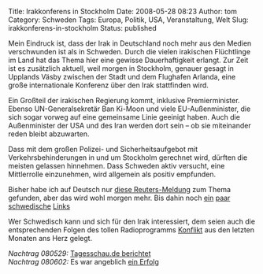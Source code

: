 Title: Irakkonferens in Stockholm
Date: 2008-05-28 08:23
Author: tom
Category: Schweden
Tags: Europa, Politik, USA, Veranstaltung, Welt
Slug: irakkonferens-in-stockholm
Status: published

Mein Eindruck ist, dass der Irak in Deutschland noch mehr aus den Medien
verschwunden ist als in Schweden. Durch die vielen irakischen
Flüchtlinge im Land hat das Thema hier eine gewisse Dauerhaftigkeit
erlangt. Zur Zeit ist es zusätzlich aktuell, weil morgen in Stockholm,
genauer gesagt in Upplands Väsby zwischen der Stadt und dem Flughafen
Arlanda, eine große internationale Konferenz über den Irak stattfinden
wird.

Ein Großteil der irakischen Regierung kommt, inklusive Premierminister.
Ebenso UN-Generalsekretär Ban Ki-Moon und viele EU-Außenminister, die
sich sogar vorweg auf eine gemeinsame Linie geeinigt haben. Auch die
Außenminister der USA und des Iran werden dort sein – ob sie miteinander
reden bleibt abzuwarten.

Dass mit dem großen Polizei- und Sicherheitsaufgebot mit
Verkehrsbehinderungen in und um Stockholm gerechnet wird, dürften die
meisten gelassen hinnehmen. Dass Schweden aktiv versucht, eine
Mittlerrolle einzunehmen, wird allgemein als positiv empfunden.

Bisher habe ich auf Deutsch nur [diese
Reuters-Meldung](http://de.reuters.com/article/worldNews/idDENEI81961420080528)
zum Thema gefunden, aber das wird wohl morgen mehr. Bis dahin noch
[ein](http://www.dn.se/DNet/jsp/polopoly.jsp?a=771301)
[paar](http://www.dn.se/DNet/jsp/polopoly.jsp?d=147&a=773938)  
[schwedische](http://www.dn.se/DNet/jsp/polopoly.jsp?d=147&a=773940)
[Links](http://www.svd.se/nyheter/inrikes/artikel_1298993.svd)

Wer Schwedisch kann und sich für den Irak interessiert, dem seien auch
die entsprechenden Folgen des tollen Radioprogramms
[Konflikt](http://www.sr.se/cgi-bin/P1/program/index.asp?programID=1300)
aus den letzten Monaten ans Herz gelegt.

*Nachtrag 080529:* [Tagesschau.de
berichtet](http://www.tagesschau.de/ausland/unkonferenz4.html)  
*Nachtrag 080602:* Es war angeblich [ein
Erfolg](http://www.sr.se/cgi-bin/international/nyhetssidor/artikel.asp?nyheter=1&programid=2108&Artikel=2104844)

